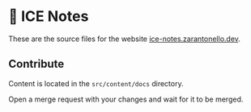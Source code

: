 # 🧊 ICE Notes

These are the source files for the website
[ice-notes.zarantonello.dev](https://ice-notes.zarantonello.dev).

## Contribute

Content is located in the `src/content/docs` directory.

Open a merge request with your changes and wait for it to be merged.

